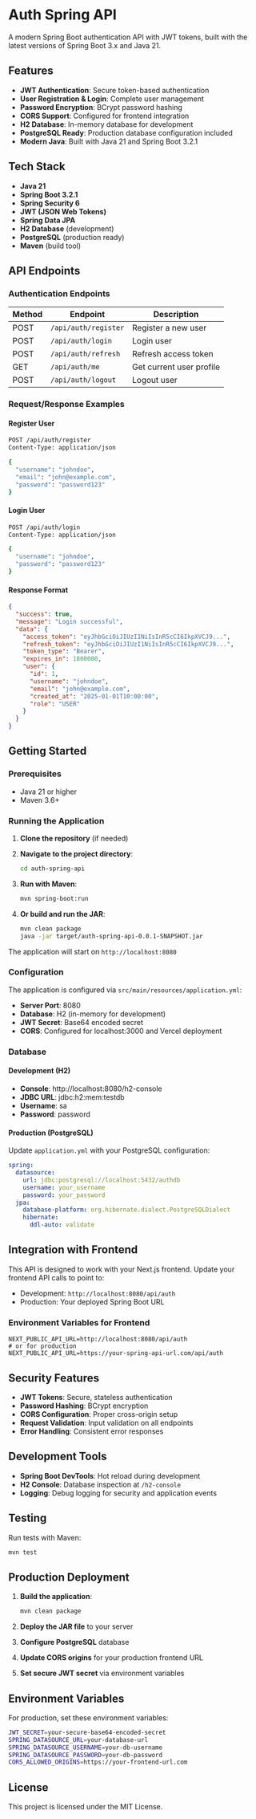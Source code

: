 # Auth Spring API

A modern Spring Boot authentication API with JWT tokens, built with the latest versions of Spring Boot 3.x and Java 21.

## Features

- **JWT Authentication**: Secure token-based authentication
- **User Registration & Login**: Complete user management
- **Password Encryption**: BCrypt password hashing
- **CORS Support**: Configured for frontend integration
- **H2 Database**: In-memory database for development
- **PostgreSQL Ready**: Production database configuration included
- **Modern Java**: Built with Java 21 and Spring Boot 3.2.1

## Tech Stack

- **Java 21**
- **Spring Boot 3.2.1**
- **Spring Security 6**
- **JWT (JSON Web Tokens)**
- **Spring Data JPA**
- **H2 Database** (development)
- **PostgreSQL** (production ready)
- **Maven** (build tool)

## API Endpoints

### Authentication Endpoints

| Method | Endpoint | Description |
|--------|----------|-------------|
| POST | `/api/auth/register` | Register a new user |
| POST | `/api/auth/login` | Login user |
| POST | `/api/auth/refresh` | Refresh access token |
| GET | `/api/auth/me` | Get current user profile |
| POST | `/api/auth/logout` | Logout user |

### Request/Response Examples

#### Register User
```bash
POST /api/auth/register
Content-Type: application/json

{
  "username": "johndoe",
  "email": "john@example.com",
  "password": "password123"
}
```

#### Login User
```bash
POST /api/auth/login
Content-Type: application/json

{
  "username": "johndoe",
  "password": "password123"
}
```

#### Response Format
```json
{
  "success": true,
  "message": "Login successful",
  "data": {
    "access_token": "eyJhbGciOiJIUzI1NiIsInR5cCI6IkpXVCJ9...",
    "refresh_token": "eyJhbGciOiJIUzI1NiIsInR5cCI6IkpXVCJ9...",
    "token_type": "Bearer",
    "expires_in": 1800000,
    "user": {
      "id": 1,
      "username": "johndoe",
      "email": "john@example.com",
      "created_at": "2025-01-01T10:00:00",
      "role": "USER"
    }
  }
}
```

## Getting Started

### Prerequisites

- Java 21 or higher
- Maven 3.6+

### Running the Application

1. **Clone the repository** (if needed)
2. **Navigate to the project directory**:
   ```bash
   cd auth-spring-api
   ```

3. **Run with Maven**:
   ```bash
   mvn spring-boot:run
   ```

4. **Or build and run the JAR**:
   ```bash
   mvn clean package
   java -jar target/auth-spring-api-0.0.1-SNAPSHOT.jar
   ```

The application will start on `http://localhost:8080`

### Configuration

The application is configured via `src/main/resources/application.yml`:

- **Server Port**: 8080
- **Database**: H2 (in-memory for development)
- **JWT Secret**: Base64 encoded secret
- **CORS**: Configured for localhost:3000 and Vercel deployment

### Database

#### Development (H2)
- **Console**: http://localhost:8080/h2-console
- **JDBC URL**: jdbc:h2:mem:testdb
- **Username**: sa
- **Password**: password

#### Production (PostgreSQL)
Update `application.yml` with your PostgreSQL configuration:

```yaml
spring:
  datasource:
    url: jdbc:postgresql://localhost:5432/authdb
    username: your_username
    password: your_password
  jpa:
    database-platform: org.hibernate.dialect.PostgreSQLDialect
    hibernate:
      ddl-auto: validate
```

## Integration with Frontend

This API is designed to work with your Next.js frontend. Update your frontend API calls to point to:

- Development: `http://localhost:8080/api/auth`
- Production: Your deployed Spring Boot URL

### Environment Variables for Frontend

```env
NEXT_PUBLIC_API_URL=http://localhost:8080/api/auth
# or for production
NEXT_PUBLIC_API_URL=https://your-spring-api-url.com/api/auth
```

## Security Features

- **JWT Tokens**: Secure, stateless authentication
- **Password Hashing**: BCrypt encryption
- **CORS Configuration**: Proper cross-origin setup
- **Request Validation**: Input validation on all endpoints
- **Error Handling**: Consistent error responses

## Development Tools

- **Spring Boot DevTools**: Hot reload during development
- **H2 Console**: Database inspection at `/h2-console`
- **Logging**: Debug logging for security and application events

## Testing

Run tests with Maven:
```bash
mvn test
```

## Production Deployment

1. **Build the application**:
   ```bash
   mvn clean package
   ```

2. **Deploy the JAR file** to your server
3. **Configure PostgreSQL** database
4. **Update CORS origins** for your production frontend URL
5. **Set secure JWT secret** via environment variables

## Environment Variables

For production, set these environment variables:

```bash
JWT_SECRET=your-secure-base64-encoded-secret
SPRING_DATASOURCE_URL=your-database-url
SPRING_DATASOURCE_USERNAME=your-db-username
SPRING_DATASOURCE_PASSWORD=your-db-password
CORS_ALLOWED_ORIGINS=https://your-frontend-url.com
```

## License

This project is licensed under the MIT License.
